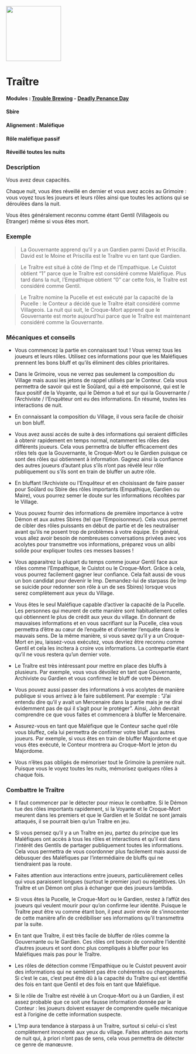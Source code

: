 <img src="https://github.com/brain-academy/wiki/blob/master/public/img/blood-on-the-clocktower/roles/spy.png?raw=true" height="150"> 

# Traître

#### Modules : [Trouble Brewing](https://brain-academy.github.io/wiki/blood-on-the-clocktower/modules/trouble-brewing) - [Deadly Penance Day](https://brain-academy.github.io/wiki/blood-on-the-clocktower/modules/deadly-penance-day)
#### Sbire
#### Alignement : Maléfique
#### Rôle maléfique passif
#### Réveillé toutes les nuits

### Description
Vous avez deux capacités. 

Chaque nuit, vous êtes réveillé en dernier et vous avez accès au Grimoire : vous voyez tous les joueurs et leurs rôles ainsi que toutes les actions qui se déroulées dans la nuit.  

Vous êtes généralement reconnu comme étant Gentil (Villageois ou Etranger) même si vous êtes mort.

### Exemple 
> La Gouvernante apprend qu’il y a un Gardien parmi David et Priscilla. David est le Moine et Priscilla est le Traître vu en tant que Gardien.

> Le Traître est situé à côté de l’Imp et de l’Empathique. Le Cuistot obtient “1” parce que le Traître est considéré comme Maléfique. Plus tard dans la nuit, l’Empathique obtient “0” car cette fois, le Traître est considéré comme Gentil.

> Le Traître nomine la Pucelle et est exécuté par la capacité de la Pucelle : le Conteur a décidé que le Traître était considéré comme Villageois. La nuit qui suit, le Croque-Mort apprend que le Gouvernante est morte aujourd’hui parce que le Traître est maintenant considéré comme la Gouvernante.


### Mécaniques et conseils
- Vous commencez la partie en connaissant tout ! Vous verrez tous les joueurs et leurs rôles. Utilisez ces informations pour que les Maléfiques prennent les bons bluff et qu’ils éliminent des cibles prioritaires.

- Dans le Grimoire, vous ne verrez pas seulement la composition du Village mais aussi les jetons de rappel utilisés par le Conteur. Cela vous permettra de savoir qui est le Soûlard, qui a été empoisonné, qui est le faux positif de la Voyante, qui le Démon a tué et sur qui la Gouvernante / l’Archiviste / l’Enquêteur ont eu des informations. En résumé, toutes les interactions de nuit. 

- En connaissant la composition du Village, il vous sera facile de choisir un bon bluff.

- Vous avez aussi accès de suite à des informations qui seraient difficiles à obtenir rapidement en temps normal, notamment les rôles des différents joueurs. Cela vous permettra de bluffer efficacement des rôles tels que la Gouvernante, le Croque-Mort ou le Gardien puisque ce sont des rôles qui obtiennent à information. Gagnez ainsi la confiance des autres joueurs d’autant plus s’ils n’ont pas révélé leur rôle publiquement ou s’ils sont en train de bluffer un autre rôle.

- En bluffant l’Archiviste ou l'Enquêteur et en choisissant de faire passer pour Soûlard ou Sbire des rôles importants (Empathique, Gardien ou Maire), vous pourrez semer le doute sur les informations récoltées par le Village.  

- Vous pouvez fournir des informations de première importance à votre Démon et aux autres Sbires (tel que l’Empoisonneur). Cela vous permet de cibler des rôles puissants en début de partie et de les neutraliser avant qu’ils ne posent trop de problèmes à votre équipe. En général, vous allez avoir besoin de nombreuses conversations privées avec vos acolytes pour transmettre vos informations, préparez vous un alibi solide pour expliquer toutes ces messes basses !

- Vous apparaitrez la plupart du temps comme joueur Gentil face aux rôles comme l’Empathique, le Cuistot ou le Croque-Mort. Grâce à cela, vous pourrez facilement gagner leur confiance. Cela fait aussi de vous un bon candidat pour devenir le Imp. Demandez-lui de starpass (le Imp se suicide pour redonner son rôle à un de ses Sbires) lorsque vous serez complètement aux yeux du Village.

- Vous êtes le seul Maléfique capable d’activer la capacité de la Pucelle. Les personnes qui meurent de cette manière sont habituellement celles qui obtiennent le plus de crédit aux yeux du village. En donnant de mauvaises informations et en vous sacrifiant sur la Pucelle, clea vous permettra d’être au cœur de l’enquête et d’orienter l’enquête dans le mauvais sens. De la même manière, si vous savez qu’il y a un Croque-Mort en jeu, laissez-vous exécutez, vous devriez être reconnu comme Gentil et cela les incitera à croire vos informations. La contrepartie étant qu’il ne vous restera qu’un dernier vote. 

- Le Traître est très intéressant pour mettre en place des bluffs à plusieurs. Par exemple, vous vous dévoilez en tant que Gouvernante, Archiviste ou Gardien et vous confirmez le bluff de votre Démon.

- Vous pouvez aussi passer des informations à vos acolytes de manière publique si vous arrivez à le faire subtilement. Par exemple : “J’ai entendu dire qu’il y avait un Mercenaire dans la partie mais je ne dirai évidemment pas de qui il s’agit pour le protéger”. Ainsi, John devrait comprendre ce que vous faites et commencera à bluffer le Mercenaire.

- Assurez-vous en tant que Maléfique que le Conteur sache quel rôle vous bluffez, cela lui permettra de confirmer votre bluff aux autres joueurs. Par exemple, si vous êtes en train de bluffer Majordome et que vous êtes exécuté, le Conteur montrera au Croque-Mort le jeton du Majordome.

- Vous n’êtes pas obligés de mémoriser tout le Grimoire la première nuit. Puisque vous le voyez toutes les nuits, mémorisez quelques rôles à chaque fois.
 
### Combattre le Traître
- Il faut commencer par le détecter pour mieux le combattre. Si le Démon tue des rôles importants rapidement, si la Voyante et le Croque-Mort meurent dans les premiers et que le Gardien et le Soldat ne sont jamais attaqués, il se pourrait bien qu’un Traître en jeu.

- Si vous pensez qu’il y a un Traître en jeu, partez du principe que les Maléfiques ont accès à tous les rôles et interactions et qu’il est dans l’intérêt des Gentils de partager publiquement toutes les informations. Cela vous permettra de vous coordonner plus facilement mais aussi de débusquer des Maléfiques par l’intermédiaire de bluffs qui ne tiendraient pas la route.

- Faites attention aux interactions entre joueurs, particulièrement celles qui vous paraissent longues (surtout le premier jour) ou répétitives. Un Traître et un Démon ont plus à échanger que des joueurs lambda.

- Si vous êtes la Pucelle, le Croque-Mort ou le Gardien, restez à l’affût des joueurs qui veulent mourir pour qu’on confirme leur identité. Puisque le Traître peut être vu comme étant bon, il peut avoir envie de s’innocenter de cette manière afin de crédibiliser ses informations qu’il transmettra par la suite.

- En tant que Traître, il est très facile de bluffer de rôles comme la Gouvernante ou le Gardien. Ces rôles ont besoin de connaître l’identité d’autres joueurs et sont donc plus compliqués à bluffer pour les Maléfiques mais pas pour le Traître. 


- Les rôles de détection comme l’Empathique ou le Cuistot peuvent avoir des informations qui ne semblent pas être cohérentes ou changeantes. Si c’est le cas, c’est peut être dû à  la capacité du Traître qui est identifié des fois en tant que Gentil et des fois en tant que Maléfique.

- Si le rôle de Traître est révélé à un Croque-Mort ou à un Gardien, il est assez probable que ce soit une fausse information donnée par le Conteur : les joueurs doivent essayer de comprendre quelle mécanique est à l’origine de cette information suspecte.

- L’Imp aura tendance à starpass à un Traitre, surtout si celui-ci s’est complètement innocenté aux yeux du village. Faites attention aux morts de nuit qui, à priori n’ont pas de sens, cela vous permettra de détecter ce genre de manœuvre.
